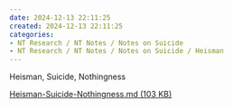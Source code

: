 ```yaml
---
date: 2024-12-13 22:11:25
created: 2024-12-13 22:11:25
categories:
- NT Research / NT Notes / Notes on Suicide
- NT Research / NT Notes / Notes on Suicide / Heisman
---
```


Heisman, Suicide, Nothingness

[Heisman-Suicide-Nothingness.md (103 KB)](Files/Heisman-Suicide-Nothingness.md)